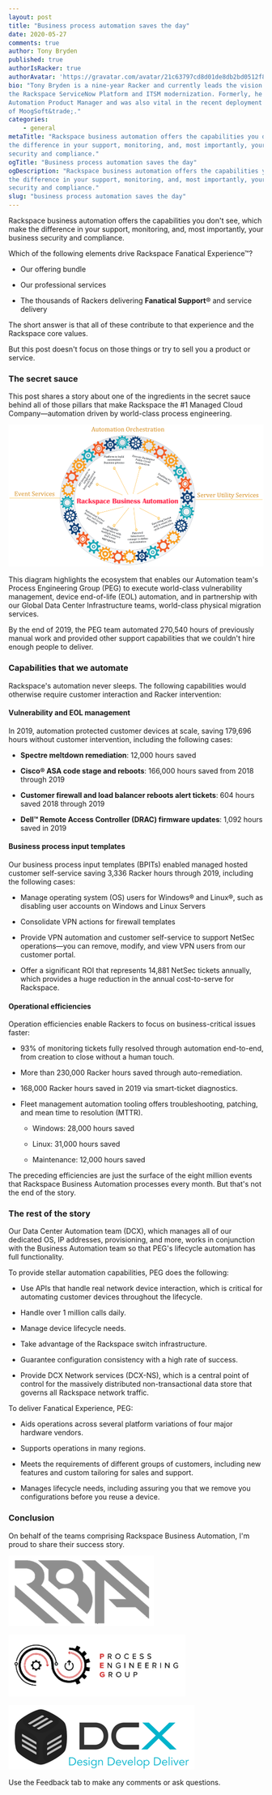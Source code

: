 ```yaml
---
layout: post
title: "Business process automation saves the day"
date: 2020-05-27
comments: true
author: Tony Bryden
published: true
authorIsRacker: true
authorAvatar: 'https://gravatar.com/avatar/21c63797cd8d01de8db2bd0512f8e6d1'
bio: "Tony Bryden is a nine-year Racker and currently leads the vision behind
the Rackspace ServiceNow Platform and ITSM modernization. Formerly, he was the
Automation Product Manager and was also vital in the recent deployment by Rackspace
of MoogSoft&trade;."
categories:
    - general
metaTitle: "Rackspace business automation offers the capabilities you don't see, which make
the difference in your support, monitoring, and, most importantly, your business
security and compliance."
ogTitle: "Business process automation saves the day"
ogDescription: "Rackspace business automation offers the capabilities you don't see, which make
the difference in your support, monitoring, and, most importantly, your business
security and compliance."
slug: "business process automation saves the day" 
---
```

Rackspace business automation offers the capabilities you don't see, which make
the difference in your support, monitoring, and, most importantly, your business
security and compliance.

<!--more-->

Which of the following elements drive Rackspace Fanatical Experience&trade;?

- Our offering bundle

- Our professional services

- The thousands of Rackers delivering **Fanatical Support**&reg; and service delivery

The short answer is that all of these contribute to that experience and the
Rackspace core values.

But this post doesn't focus on those things or try to sell you a product
or service.

### The secret sauce

This post shares a story about one of the ingredients in the secret sauce behind
all of those pillars that make Rackspace the #1 Managed Cloud Company&mdash;automation
driven by world-class process engineering.

![](Picture1.png)

This diagram highlights the ecosystem that enables our Automation team's Process
Engineering Group (PEG) to execute world-class vulnerability management, device
end-of-life (EOL) automation, and in partnership with our Global Data Center Infrastructure teams,
world-class physical migration services.

By the end of 2019, the PEG team automated 270,540 hours of previously manual
work and provided other support capabilities that we couldn't hire enough people
to deliver.

### Capabilities that we automate

Rackspace's automation never sleeps. The following capabilities would otherwise
require customer interaction and Racker intervention:

#### Vulnerability and EOL management

In 2019, automation protected customer devices at scale, saving 179,696 hours without
customer intervention, including the following cases:

- **Spectre meltdown remediation**: 12,000 hours saved

- **Cisco&reg; ASA code stage and reboots**: 166,000 hours saved from 2018 through 2019

- **Customer firewall and load balancer reboots alert tickets**: 604 hours saved 2018 through 2019

- **Dell&trade; Remote Access Controller (DRAC) firmware updates**: 1,092 hours saved in 2019

#### Business process input templates

Our business process input templates (BPITs) enabled managed hosted customer self-service saving 3,336 Racker
hours through 2019, including the following cases:

- Manage operating system (OS) users for Windows&reg; and Linux&reg;, such as disabling user accounts
  on Windows and Linux Servers

- Consolidate VPN actions for firewall templates

- Provide VPN automation and customer self-service to support NetSec operations&mdash;you
  can remove, modify, and view VPN users from our customer portal.

- Offer a significant ROI that represents 14,881 NetSec tickets annually, which
  provides a huge reduction in the annual cost-to-serve for Rackspace.

#### Operational efficiencies

Operation efficiencies enable Rackers to focus on business-critical issues faster:

- 93% of monitoring tickets fully resolved through automation end-to-end, from creation
  to close without a human touch.

- More than 230,000 Racker hours saved through auto-remediation.

- 168,000 Racker hours saved in 2019 via smart-ticket diagnostics.

- Fleet management automation tooling offers troubleshooting, patching, and mean time to resolution (MTTR).

  - Windows: 28,000 hours saved

  - Linux: 31,000 hours saved

  - Maintenance: 12,000 hours saved

The preceding efficiencies are just the surface of the eight million events that
Rackspace Business Automation processes every month. But that's not the end of
the story.

### The rest of the story

Our Data Center Automation team (DCX), which manages all of our dedicated OS, IP addresses, provisioning,
and more, works in conjunction with the Business Automation team so that PEG's
lifecycle automation has full functionality.

To provide stellar automation capabilities, PEG does the following:

- Use APIs that handle real network device interaction, which is critical for
  automating customer devices throughout the lifecycle.

- Handle over 1 million calls daily.

- Manage device lifecycle needs.

- Take advantage of the Rackspace switch infrastructure.

- Guarantee configuration consistency with a high rate of success.

- Provide DCX Network services (DCX-NS), which is a central point of control for
  the massively distributed non-transactional data store that governs all
  Rackspace network traffic.

To deliver Fanatical Experience, PEG:

- Aids operations across several platform variations of four major hardware vendors.

- Supports operations in many regions.

- Meets the requirements of different groups of customers, including new features
  and custom tailoring for sales and support.

- Manages lifecycle needs, including assuring you that we remove you configurations
  before you reuse a device.

### Conclusion

On behalf of the teams comprising Rackspace Business Automation, I'm proud to
share their success story.

![](Picture2.png)

![](Picture3.png)

![](Picture4.png)

Use the Feedback tab to make any comments or ask questions.

